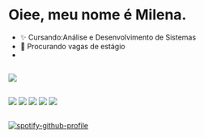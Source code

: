 # Oiee, meu nome é Milena. 
- ✨ Cursando:Análise e Desenvolvimento de Sistemas
- 🔭 Procurando vagas de estágio
-  

##

<picture>
  <source
    srcset="https://github-readme-stats.vercel.app/api?username=milena-soat&show_icons=true&theme=dark"
    media="(prefers-color-scheme: dark)"
  />
  <source
    srcset="https://github-readme-stats.vercel.app/api?username=milena-soat&show_icons=true"
    media="(prefers-color-scheme: light), (prefers-color-scheme: no-preference)"
  />
  <img src="https://github-readme-stats.vercel.app/api?username=milena-soat&show_icons=true" />
</picture>

##
<div> 
  <a href="https://instagram.com/msa_cdea" target="_blank"><img src="https://img.shields.io/badge/-Instagram-%23E4405F?style=for-the-badge&logo=instagram&logoColor=white" target="_blank"></a>
<a href="https://www.twitch.tv/milenacoleto" target="_blank"><img src="https://img.shields.io/badge/Twitch-9146FF?style=for-the-badge&logo=twitch&logoColor=white" target="_blank"></a>
 <a href="https://discord.gg/milenasoat" target="_blank"><img src="https://img.shields.io/badge/Discord-7289DA?style=for-the-badge&logo=discord&logoColor=white" target="_blank"></a> 
  <a href = "mailto:contatomilenasoaresalves02@gmail.com"><img src="https://img.shields.io/badge/-Gmail-%23333?style=for-the-badge&logo=gmail&logoColor=white" target="_blank"></a>
  <a href="https://www.linkedin.com/in/Milena Soares -45875016a" target="_blank"><img src="https://img.shields.io/badge/-LinkedIn-%230077B5?style=for-the-badge&logo=linkedin&logoColor=white" target="_blank"></a> 
  </div>

  ##

  [![spotify-github-profile](https://spotify-github-profile.vercel.app/api/view?uid=31jhabxyspkjbfthqrfnf4d5x4ie&cover_image=true&theme=default&show_offline=false&background_color=000000&interchange=false&bar_color=b14e9c&bar_color_cover=true)](https://spotify-github-profile.vercel.app/api/view?uid=31jhabxyspkjbfthqrfnf4d5x4ie&redirect=true)

